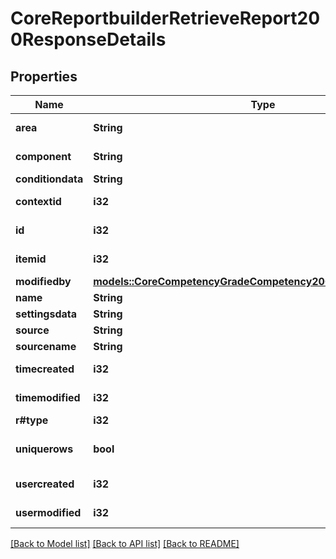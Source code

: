 # CoreReportbuilderRetrieveReport200ResponseDetails

## Properties

Name | Type | Description | Notes
------------ | ------------- | ------------- | -------------
**area** | **String** | area | [default to ]
**component** | **String** | component | [default to ]
**conditiondata** | **String** | conditiondata | 
**contextid** | **i32** | contextid | [default to {}]
**id** | **i32** | id | [default to 0]
**itemid** | **i32** | itemid | [default to 0]
**modifiedby** | [**models::CoreCompetencyGradeCompetency200ResponseActionuser**](core_competency_grade_competency_200_response_actionuser.md) |  | 
**name** | **String** | name | 
**settingsdata** | **String** | settingsdata | 
**source** | **String** | source | 
**sourcename** | **String** | sourcename | 
**timecreated** | **i32** | timecreated | [default to 0]
**timemodified** | **i32** | timemodified | [default to 0]
**r#type** | **i32** | type | 
**uniquerows** | **bool** | uniquerows | [default to false]
**usercreated** | **i32** | usercreated | [default to {}]
**usermodified** | **i32** | usermodified | [default to 0]

[[Back to Model list]](../README.md#documentation-for-models) [[Back to API list]](../README.md#documentation-for-api-endpoints) [[Back to README]](../README.md)


